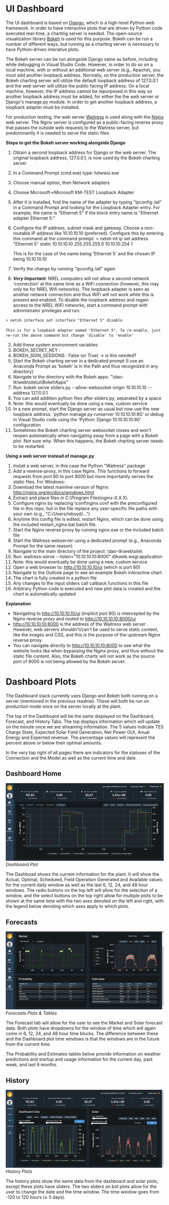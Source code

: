 # UI Dashboard

The UI dashboard is based on [Django](https://www.djangoproject.com/), which is a high-level Python web framework. In order to have interactive plots that are driven by Python code executed real-time, a charting server is needed. The open-source visualization library [Bokeh](https://bokeh.org/) is used for this purpose. Bokeh can be run a number of different ways, but running as a charting server is necessary to have Python-driven interative plots.

The Bokeh server can be run alongside Django same as before, including while debugging in Visual Studio Code. However, in order to do so on a local machine, with or without an additional web server (e.g., Apache), you must add another loopback address. Normally, on the production server, the Bokeh charting server will utilize the default loopback address of 127.0.0.1 and the web server will utilize the public facing IP address. On a local machine, however, the IP address cannot be repurposed in this way so another loopback address must be added, for either the the web server or Django's manage.py module. In order to get another loopback address, a loopback adapter must be installed.

For production testing, the web server [Waitress](https://docs.pylonsproject.org/projects/waitress/en/stable/) is used along with the [Nginx](https://www.nginx.com/) web server. The Nginx server is configured as a public-facing reverse proxy that passes the outside web requests to the Waitress server, but predominantly it is needed to serve the static files.

**Steps to get the Bokeh server working alongside Django**
1. Obtain a second loopback address for Django or the web server. The original loopback address, 127.0.0.1, is now used by the Bokeh charting server.
  1. In a Command Prompt (cmd.exe) type: hdwwiz.exe
  2. Choose manual option, then Network adapters
  3. Choose Microsoft->Microsoft KM-TEST Loopback Adapter
  4. After it is installed, find the name of the adapter by typing "ipconfig /all" in a Command Prompt and looking for the Loopback Adapter entry. For example, the name is "Ethernet 5" if the block entry name is "Ethernet adapter Ethernet 5:"
  5. Configure the IP address, subnet mask and gateway. Choose a non-routable IP address like 10.10.10.10 (preferred). Configure this by entering this command at the command prompt:
    > netsh int ip set address "Ethernet 5" static 10.10.10.10 255.255.255.0 10.10.10.254 1
	
	  This is for the case of the name being 'Ethernet 5' and the chosen IP being 10.10.10.10
  6. Verify the change by running "ipconfig /all" again
  7. ***Very Important***: NREL computers will not allow a second network 'connection' at the same time as a WiFi connection (however, this may only be for NREL Wifi networks). The loopback adapter is seen as another network connection and thus WiFi will not work while this is present and enabled. To disable the loopback address and regain access to the NREL WiFi networks, start a command prompt with administrator privileges and run:
  
    > netsh interface set interface "Ethernet 5" disable
  
    This is for a loopback adapter named "Ethernet 5". To re-enable, just re-run the above command but change 'disable' to 'enable'
2. Add these system environment variables:
  1.  BOKEH_SECRET_KEY : 
  2.  BOKEH_SIGN_SESSIONS : False  (or True)   -> is this needed?
3. Start the Bokeh charting server in a dedicated prompt (I use an Anaconda Prompt as 'bokeh' is in the Path and thus recognized in any directory)
  1. Navigate to the directory with the Bokeh apps: "\dao-tk\web\site\ui\BokehApps\"
  2. Run:  bokeh serve sliders.py --allow-websocket-origin 10.10.10.10 --address 127.0.0.1
  3. You can add addition python files after sliders.py, separated by a space
  4. Note: this would eventually be done using a new, custom service
4. In a new prompt, start the Django server as usual but now use the new loopback address: 'python manage.py runserver 10.10.10.10:80' or debug in Visual Studio code using the 'Python: Django 10.10.10.10:80' configuration
5. Sometimes the Bokeh charting server websocket closes and won't reopen automatically when navigating away from a page with a Bokeh plot. Not sure why. When this happens, the Bokeh charting server needs to be restarted.

**Using a web server instead of manage.py**
1. 	Install a web server, in this case the Python "Waitress" package
2.  Add a reverse-proxy, in this case Nginx. This functions to forward requests from port 80 to port 8000 but more importantly serves the static files. For Windows:
  1.  Download the latest mainline version of Nginx: http://nginx.org/en/docs/windows.html
  2.  Extract and place files in C:\Program Files\nginx-X.X.X\
  3.  Configure nginx by replacing \conf\nginx.conf with the preconfigured file in this repo, but in the file replace any user-specific file paths with your own (e.g., "C:/Users/mboyd/...")
  4.  Anytime this config file is edited, restart Nginx, which can be done using the included restart_nginx.bat batch file.
3. Start the Nginx reverse proxy by running nginx.exe or the included batch file
4. Start the Waitress webserver using a dedicated  prompt (e.g., Anaconda Prompt for the same reason)
  1. Navigate to the main directory of the project: \dao-tk\web\site\
  2. Run:   waitress-serve --listen="10.10.10.10:8000" dtkweb.wsgi:application
  3. Note: this would eventually be done using a new, custom service
5. Open a web browser to:  http://10.10.10.10/ui    (which is port 80)
6. Navigate to the Outlook page to see an example Bokeh interactive chart.
  1. The chart is fully created in a python file
  2. Any changes to the input sliders call callback functions in this file
  3. Arbitrary Python code is executed and new plot data is created and the chart is automatically updated

**Explanation**
  * Navigating to http://10.10.10.10/ui   (implicit port 80) is intercepted by the Nginx reverse proxy and routed to http://10.10.10.10:8000/ui
  * http://10.10.10.10:8000 is the address of the Waitress web server . However, web servers shouldn't/can't be used to serve static content, like the images and CSS, and this is the purpose of the upstream Nginx reverse proxy.
  * You can navigate directly to http://10.10.10.10:8000 to see what the website looks like when bypassing the Nginx proxy, and thus without the static file content. Also, the Bokeh charts will not work as the source port of 8000 is not being allowed by the Bokeh server.


# Dashboard Plots

The Dashboard stack currently uses Django and Bokeh both running on a server (mentioned in the previous readme). These will both be run on production mode once on the server locally at the plant.

The top of the Dashboard will be the same displayed on the Dashboard, Forecast, and History Tabs. The top displays information which will update on the minute once we are streaming information. The 5 values indicate TES Charge State, Expected Solar Field Generation, Net Power OUt, Anual Energy and Expected revenue. The percentage values will represent the percent above or below their optimal amounts.

In the very top right of all pages there are indicators for the statuses of the Connection and the Model as well as the current time and date.

## Dashboard Home
![Dashboard](./media/README/dashboard_plot1.png)
_Dashboard Plot_

The Dashboad shows the current information for the plant. It will show the Actual, Optimal, Scheduled, Field Operation Generated and Available values for the current daily window as well as the last 6, 12, 24, and 48 hour windows. The radio buttons on the top left will allow for the selection of a window, and the select buttons on the top right allow for multiple plots to be shown at the same time with the two axes denoted on the left and right, with the legend below denoting which axes apply to which plots.

## Forecasts
![Forecasts](./media/README/dashboard_plot2.png)
_Forecasts Plots & Tables_

The Forecast tab will allow for the user to see the Market and Solar forecast data. Both plots have dropdowns for the window of time which will again come in 6, 12, 24, and 48 hour time blocks. The difference between these and the Dashboard plot time windows is that the windows are in the future from the current time.

The Probability and Estimates tables below provide information on weather predictions and startup and usage information for the current day, past week, and last 6 months.

## History
![History](./media/README/dashboard_plot3.png)
_History Plots_

The history plots show the same data from the dashboard and solar plots, except these plots have sliders. The two sliders on bot plots allow for the user to change the date and the time window. The time window goes from -120 to 120 hours (&#177; 5 days).